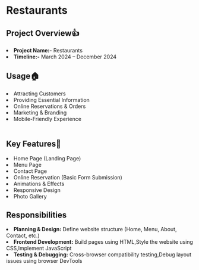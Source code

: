 # Restaurants
<h2>Project Overview👍</h2>
<li><b><span>Project Name:-</span></b> Restaurants</li>
<li><b><span>Timeline:-</span></b> March 2024 – December 2024</li>


<h2>Usage🏠</h2>
<li>Attracting Customers</li>
<li>Providing Essential Information</li>
<li>Online Reservations & Orders</li>
<li>Marketing & Branding</li>
<li>Mobile-Friendly Experience</li> <br>
<h2>Key Features🚀</h2>
<li> Home Page (Landing Page)</li>
<li>Menu Page</li>
<li>Contact Page</li>
<li>Online Reservation (Basic Form Submission)</li>
<li> Animations & Effects</li>
<li>Responsive Design</li>
<li>Photo Gallery</li>

<h2>Responsibilities</h2>
<li><b><span> Planning & Design:</span></b> Define website structure (Home, Menu, About, Contact, etc.)<br>
<li><b><span>Frontend Development:</span></b> Build pages using HTML,Style the website using CSS,Implement JavaScript</li>
<li><b><span>Testing & Debugging:</span></b> Cross-browser compatibility testing,Debug layout issues using browser DevTools</li>
